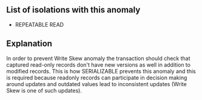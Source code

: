 ## List of isolations with this anomaly

- REPEATABLE READ

## Explanation

In order to prevent Write Skew anomaly the transaction should check that captured read-only records don't have new versions as well in addition to modified records. This is how SERIALIZABLE prevents this anomaly and this is required because readonly records can participate in decision making around updates and outdated values lead to inconsistent updates (Write Skew is one of such updates).
